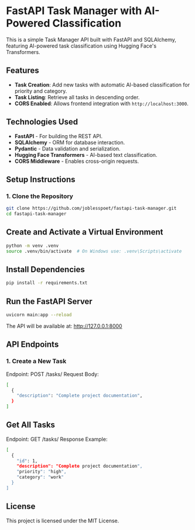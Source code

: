 # FastAPI Task Manager with AI-Powered Classification

This is a simple Task Manager API built with FastAPI and SQLAlchemy, featuring AI-powered task classification using Hugging Face's Transformers.

## Features

- **Task Creation**: Add new tasks with automatic AI-based classification for priority and category.
- **Task Listing**: Retrieve all tasks in descending order.
- **CORS Enabled**: Allows frontend integration with `http://localhost:3000`.

## Technologies Used

- **FastAPI** - For building the REST API.
- **SQLAlchemy** - ORM for database interaction.
- **Pydantic** - Data validation and serialization.
- **Hugging Face Transformers** - AI-based text classification.
- **CORS Middleware** - Enables cross-origin requests.

## Setup Instructions

### 1. Clone the Repository

```sh
git clone https://github.com/joblesspoet/fastapi-task-manager.git
cd fastapi-task-manager
```

## Create and Activate a Virtual Environment

```sh
python -m venv .venv
source .venv/bin/activate  # On Windows use: .venv\Scripts\activate
```

## Install Dependencies

```sh
pip install -r requirements.txt
```

## Run the FastAPI Server

```sh
uvicorn main:app --reload
```

The API will be available at: http://127.0.0.1:8000

## API Endpoints

### 1. Create a New Task

Endpoint: POST /tasks/
Request Body:

```sh
[
  {
    "description": "Complete project documentation",
  }
]
```

## Get All Tasks

Endpoint: GET /tasks/
Response Example:

```sh
[
  {
    "id": 1,
    "description": "Complete project documentation",
    "priority": "high",
    "category": "work"
  }
]
```

## License

This project is licensed under the MIT License.
